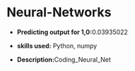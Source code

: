 # Neural-Networks

- <b>Predicting output for 1,0:</b>0.03935022

- <b>skills used:</b> Python, numpy

- <b> Description:</b>Coding_Neural_Net
